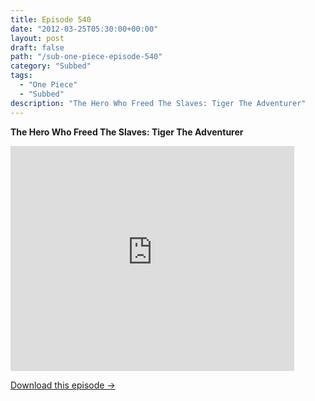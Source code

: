 ```yaml
---
title: Episode 540
date: "2012-03-25T05:30:00+00:00"
layout: post
draft: false
path: "/sub-one-piece-episode-540"
category: "Subbed"
tags:
  - "One Piece"
  - "Subbed"
description: "The Hero Who Freed The Slaves: Tiger The Adventurer"
---
```


**The Hero Who Freed The Slaves: Tiger The Adventurer**

<iframe width="640" height="360" src="https://www.rapidvideo.com/e/G6FRPF9D3O" frameborder="0" marginwidth=0 marginheight=0 scrolling=no allowfullscreen style="max-width:90%;"></iframe>

<a href="http://ouo.io/qs/eCodkFEQ?s=https://www.rapidvideo.com/d/G6FRPF9D3O" class="styled_a">Download this episode →</a>

